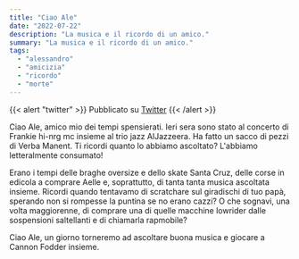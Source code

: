 ```yaml
---
title: "Ciao Ale"
date: "2022-07-22"
description: "La musica e il ricordo di un amico."
summary: "La musica e il ricordo di un amico."
tags: 
  - "alessandro"
  - "amicizia"
  - "ricordo"
  - "morte"
---
```


{{< alert "twitter" >}}
Pubblicato su [Twitter](https://twitter.com/lucamondini/status/1550421014051446790)
{{< /alert >}}

Ciao Ale, amico mio dei tempi spensierati. Ieri sera sono stato al concerto di Frankie hi-nrg mc insieme al trio jazz AlJazzeera. Ha fatto un sacco di pezzi di Verba Manent. Ti ricordi quanto lo abbiamo ascoltato? L'abbiamo letteralmente consumato!

Erano i tempi delle braghe oversize e dello skate Santa Cruz, delle corse in edicola a comprare Aelle e, soprattutto, di tanta tanta musica ascoltata insieme. Ricordi quando tentavamo di scratchare sul giradischi di tuo papà, sperando non si rompesse la puntina se no erano cazzi?
O che sognavi, una volta maggiorenne, di comprare una di quelle macchine lowrider dalle sospensioni saltellanti e di chiamarla rapmobile?

Ciao Ale, un giorno torneremo ad ascoltare buona musica e giocare a Cannon Fodder insieme.